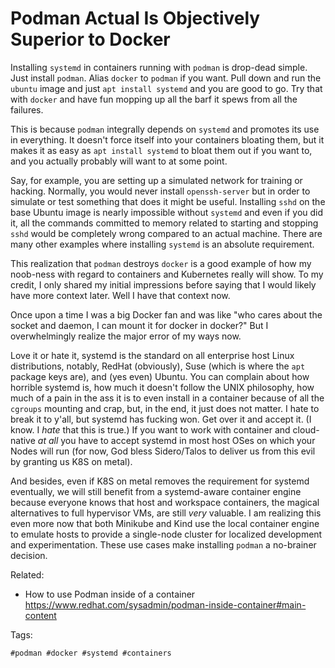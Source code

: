 # Podman Actual Is Objectively Superior to Docker

Installing `systemd` in containers running with `podman` is drop-dead
simple. Just install `podman`. Alias `docker` to `podman` if you want.
Pull down and run the `ubuntu` image and just `apt install systemd` and
you are good to go. Try that with `docker` and have fun mopping up all
the barf it spews from all the failures. 

This is because `podman` integrally depends on `systemd` and promotes
its use in everything. It doesn't force itself into your containers
bloating them, but it makes it as easy as `apt install systemd` to bloat
them out if you want to, and you actually probably will want to at some
point.

Say, for example, you are setting up a simulated network for training or
hacking. Normally, you would never install `openssh-server` but in order
to simulate or test something that does it might be useful. Installing
`sshd` on the base Ubuntu image is nearly impossible without `systemd`
and even if you did it, all the commands committed to memory related to
starting and stopping `sshd` would be completely wrong compared to an
actual machine. There are many other examples where installing `systemd`
is an absolute requirement.

This realization that `podman` destroys `docker` is a good example of
how my noob-ness with regard to containers and Kubernetes really will
show. To my credit, I only shared my initial impressions before saying
that I would likely have more context later. Well I have that context
now. 

Once upon a time I was a big Docker fan and was like "who cares about
the socket and daemon, I can mount it for docker in docker?" But I
overwhelmingly realize the major error of my ways now.

Love it or hate it, systemd is the standard on all enterprise host Linux
distributions, notably, RedHat (obviously), Suse (which is where the
`apt` package keys are), and (yes even) Ubuntu. You can complain about
how horrible systemd is, how much it doesn't follow the UNIX philosophy,
how much of a pain in the ass it is to even install in a container
because of all the `cgroups` mounting and crap, but, in the end, it just
does not matter. I hate to break it to y'all, but systemd has fucking
won. Get over it and accept it. (I know. I *hate* that this is true.) If
you want to work with container and cloud-native *at all* you have to
accept systemd in most host OSes on which your Nodes will run (for now,
God bless Sidero/Talos to deliver us from this evil by granting us K8S
on metal).

And besides, even if K8S on metal removes the requirement for systemd
eventually, we will still benefit from a systemd-aware container engine
because everyone knows that host and workspace containers, the magical
alternatives to full hypervisor VMs, are still *very* valuable. I am
realizing this even more now that both Minikube and Kind use the local
container engine to emulate hosts to provide a single-node cluster for
localized development and experimentation. These use cases make
installing `podman` a no-brainer decision.

Related:

* How to use Podman inside of a container  
  <https://www.redhat.com/sysadmin/podman-inside-container#main-content>

Tags:

    #podman #docker #systemd #containers
